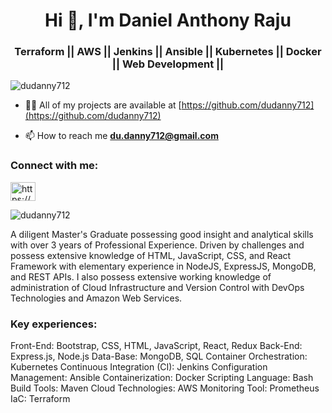 <h1 align="center">Hi 👋, I'm Daniel Anthony Raju</h1>
<h3 align="center">Terraform || AWS || Jenkins || Ansible || Kubernetes || Docker || Web Development ||</h3>

<p align="left"> <img src="https://komarev.com/ghpvc/?username=dudanny712&label=Profile%20views&color=0e75b6&style=flat" alt="dudanny712" /> </p>

- 👨‍💻 All of my projects are available at [https://github.com/dudanny712](https://github.com/dudanny712)

- 📫 How to reach me **du.danny712@gmail.com**

<h3 align="left">Connect with me:</h3>
<p align="left">
<a href="https://linkedin.com/in/https://www.linkedin.com/in/daniel-anthony-raju-1b7573134/" target="blank"><img align="center" src="https://raw.githubusercontent.com/rahuldkjain/github-profile-readme-generator/master/src/images/icons/Social/linked-in-alt.svg" alt="https://www.linkedin.com/in/daniel-anthony-raju-1b7573134/" height="30" width="40" /></a>
</p>

<p><img align="center" src="https://github-readme-stats.vercel.app/api/top-langs?username=dudanny712&show_icons=true&locale=en&layout=compact" alt="dudanny712" /></p>

<p align="left">
A diligent Master's Graduate possessing good insight and analytical skills with over 3 years of Professional Experience. 
Driven by challenges and possess extensive knowledge of HTML, JavaScript, CSS, and React Framework with elementary experience in NodeJS, ExpressJS, MongoDB, and REST APIs. 
I also possess extensive working knowledge of administration of Cloud Infrastructure and Version Control with DevOps Technologies and Amazon Web Services.
</p>

<h3 align="left">Key experiences:</h3>
<p align="left">
Front-End: Bootstrap, CSS, HTML, JavaScript, React, Redux
Back-End: Express.js, Node.js
Data-Base: MongoDB, SQL
Container Orchestration: Kubernetes
Continuous Integration (CI):  Jenkins
Configuration Management: Ansible
Containerization:  Docker	
Scripting Language: Bash
Build Tools: Maven 			
Cloud Technologies: AWS
Monitoring Tool: Prometheus
IaC: Terraform
</p>

